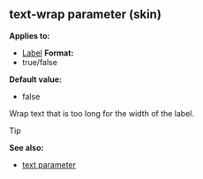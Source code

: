 ## text-wrap parameter (skin)


**Applies to:**
+   [Label](/ref/skin/control/label.md) 
**Format:**
+   true/false

**Default value:**
+   false


Wrap text that is too long for the width of the label.

> [!TIP] 
> **See also:**
> +   [text parameter](/ref/skin/param/text.md) 